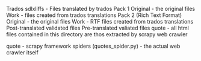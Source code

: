 
Trados sdlxliffs - Files translated by trados
Pack 1
  Original - the original files
  Work - files created from trados translations
Pack 2 (Rich Text Format) 
   Original - the original files
   Work - RTF files created from trados translations
Post-translated validated files
Pre-translated valiated files
quote - all html files contained in this directory are thos extracted by scrapy web crawler
  
 quote - scrapy framework
  spiders (quotes_spider.py) - the actual web crawler itself
